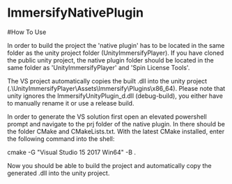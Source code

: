# ImmersifyNativePlugin

#How To Use

In order to build the project the 'native plugin' has to be located in the same folder as the unity project folder (UnityImmersifyPlayer). 
If you have cloned the public unity project, the native plugin folder should be located in the same folder as 'UnityImmersifyPlayer' and 'Spin License Tools'.

The VS project automatically copies the built .dll into the unity project (.\UnityImmersifyPlayer\Assets\Immersify\Plugins\x86_64). 
Please note that unity ignores the ImmersifyUnityPlugin_d.dll (debug-build), you either have to manually rename it or use a release build.

In order to generate the VS solution first open an elevated powershell prompt and navigate to the prj folder of the native plugin. 
In there should be the folder CMake and CMakeLists.txt.
With the latest CMake installed, enter the following command into the shell:

cmake -G "Visual Studio 15 2017 Win64" -B .

Now you should be able to build the project and automatically copy the generated .dll into the unity project.

